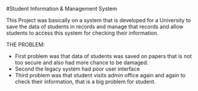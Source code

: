 #Student Information & Management System

This Project was basically on a system that is developed for a University to save the data of students in records and manage that records and allow students to access this system for checking their information.

THE PROBLEM:
- First problem was that data of students was saved on papers that is not too secure and also had more chance to be damaged.
- Second the legacy system had poor user interface
- Third problem was that student visits admin office again and again to check their information, that is a big problem for student.
